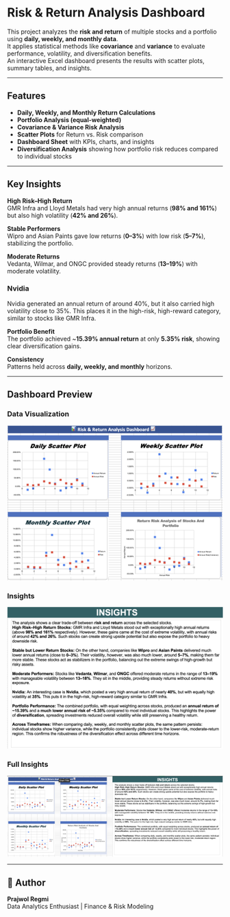 #  Risk & Return Analysis Dashboard

This project analyzes the **risk and return** of multiple stocks and a portfolio using **daily, weekly, and monthly data**.  
It applies statistical methods like **covariance** and **variance** to evaluate performance, volatility, and diversification benefits.  
An interactive Excel dashboard presents the results with scatter plots, summary tables, and insights.

---

##  Features
- **Daily, Weekly, and Monthly Return Calculations**  
- **Portfolio Analysis (equal-weighted)**  
- **Covariance & Variance Risk Analysis**  
- **Scatter Plots** for Return vs. Risk comparison  
- **Dashboard Sheet** with KPIs, charts, and insights  
- **Diversification Analysis** showing how portfolio risk reduces compared to individual stocks  

---

##  Key Insights

**High Risk–High Return**  
GMR Infra and Lloyd Metals had very high annual returns (**98% and 161%**) but also high volatility (**42% and 26%**).  

**Stable Performers**  
Wipro and Asian Paints gave low returns (**0–3%**) with low risk (**5–7%**), stabilizing the portfolio.  

**Moderate Returns**  
Vedanta, Wilmar, and ONGC provided steady returns (**13–19%**) with moderate volatility.  

### Nvidia  
Nvidia generated an annual return of around 40%, but it also carried high volatility close to 35%. This places it in the high-risk, high-reward category, similar to stocks like GMR Infra.


**Portfolio Benefit**  
The portfolio achieved ~**15.39% annual return** at only **5.35% risk**, showing clear diversification gains.  

**Consistency**  
Patterns held across **daily, weekly, and monthly** horizons.  

---

##  Dashboard Preview

### Data Visualization
![Data Visualization](https://github.com/Prajwol44/Risk-and-Return-Analysis/blob/main/Data%20Visualization.png?raw=true)

### Insights
![Insights](https://github.com/Prajwol44/Risk-and-Return-Analysis/blob/main/Insights.png?raw=true)

### Full Insights
![Full Insights](https://github.com/Prajwol44/Risk-and-Return-Analysis/blob/main/Full%20Insights.png?raw=true)


---


## 📝 Author
**Prajwol Regmi**  
Data Analytics Enthusiast | Finance & Risk Modeling  

